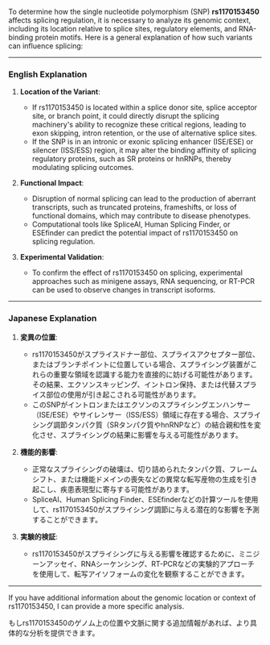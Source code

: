 To determine how the single nucleotide polymorphism (SNP) **rs1170153450** affects splicing regulation, it is necessary to analyze its genomic context, including its location relative to splice sites, regulatory elements, and RNA-binding protein motifs. Here is a general explanation of how such variants can influence splicing:

---

### **English Explanation**
1. **Location of the Variant**:
   - If rs1170153450 is located within a splice donor site, splice acceptor site, or branch point, it could directly disrupt the splicing machinery's ability to recognize these critical regions, leading to exon skipping, intron retention, or the use of alternative splice sites.
   - If the SNP is in an intronic or exonic splicing enhancer (ISE/ESE) or silencer (ISS/ESS) region, it may alter the binding affinity of splicing regulatory proteins, such as SR proteins or hnRNPs, thereby modulating splicing outcomes.

2. **Functional Impact**:
   - Disruption of normal splicing can lead to the production of aberrant transcripts, such as truncated proteins, frameshifts, or loss of functional domains, which may contribute to disease phenotypes.
   - Computational tools like SpliceAI, Human Splicing Finder, or ESEfinder can predict the potential impact of rs1170153450 on splicing regulation.

3. **Experimental Validation**:
   - To confirm the effect of rs1170153450 on splicing, experimental approaches such as minigene assays, RNA sequencing, or RT-PCR can be used to observe changes in transcript isoforms.

---

### **Japanese Explanation**
1. **変異の位置**:
   - rs1170153450がスプライスドナー部位、スプライスアクセプター部位、またはブランチポイントに位置している場合、スプライシング装置がこれらの重要な領域を認識する能力を直接的に妨げる可能性があります。その結果、エクソンスキッピング、イントロン保持、または代替スプライス部位の使用が引き起こされる可能性があります。
   - このSNPがイントロンまたはエクソンのスプライシングエンハンサー（ISE/ESE）やサイレンサー（ISS/ESS）領域に存在する場合、スプライシング調節タンパク質（SRタンパク質やhnRNPなど）の結合親和性を変化させ、スプライシングの結果に影響を与える可能性があります。

2. **機能的影響**:
   - 正常なスプライシングの破壊は、切り詰められたタンパク質、フレームシフト、または機能ドメインの喪失などの異常な転写産物の生成を引き起こし、疾患表現型に寄与する可能性があります。
   - SpliceAI、Human Splicing Finder、ESEfinderなどの計算ツールを使用して、rs1170153450がスプライシング調節に与える潜在的な影響を予測することができます。

3. **実験的検証**:
   - rs1170153450がスプライシングに与える影響を確認するために、ミニジーンアッセイ、RNAシーケンシング、RT-PCRなどの実験的アプローチを使用して、転写アイソフォームの変化を観察することができます。

---

If you have additional information about the genomic location or context of rs1170153450, I can provide a more specific analysis.

もしrs1170153450のゲノム上の位置や文脈に関する追加情報があれば、より具体的な分析を提供できます。